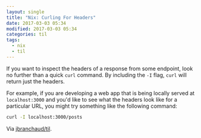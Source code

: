 ```yaml
---
layout: single
title: "Nix: Curling For Headers"
date: 2017-03-03 05:34
modified: 2017-03-03 05:34
categories: til
tags:
  - nix
  - til
---
```


If you want to inspect the headers of a response from some endpoint, look no
further than a quick `curl` command. By including the `-I` flag, `curl` will
return just the headers.

For example, if you are developing a web app that is being locally served at
`localhost:3000` and you'd like to see what the headers look like for a
particular URL, you might try something like the following command:

```bash
curl -I localhost:3000/posts
```

Via [jbranchaud/til](https://github.com/jbranchaud/til).
